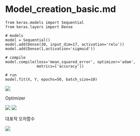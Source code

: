 # Model_creation_basic.md

```
from keras.models import Sequential
from keras.layers import Dense

# models
model = Sequential()
model.add(Dense(30, input_dim=17, activation='relu'))
model.add(Dense(1,activation='sigmoid'))

# compile
model.compile(loss='mean_squared_error', optimizer='adam',
              metrics=['accuracy'])

# run
model.fit(X, Y, epochs=50, batch_size=10)
```

<img src="https://user-images.githubusercontent.com/54765256/90968930-50cb2100-e52d-11ea-8358-0dd00b323e31.png">

Optimizer

<img src="https://user-images.githubusercontent.com/54765256/90969001-29288880-e52e-11ea-94a8-b857a70e25ff.png">

<img src="https://user-images.githubusercontent.com/54765256/90969007-43626680-e52e-11ea-9202-eca7f974511d.png">

대표적 오차함수

<img src="https://user-images.githubusercontent.com/54765256/90970832-9a733600-e544-11ea-8f6f-164da1f9e35c.png">

